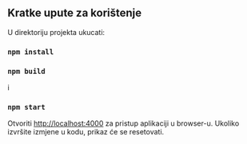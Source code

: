 ## Kratke upute za korištenje

U direktoriju projekta ukucati:

### `npm install`
### `npm build`
i
### `npm start`

Otvoriti [http://localhost:4000](http://localhost:4000) za pristup aplikaciji u browser-u.
Ukoliko izvršite izmjene u kodu, prikaz će se resetovati.
